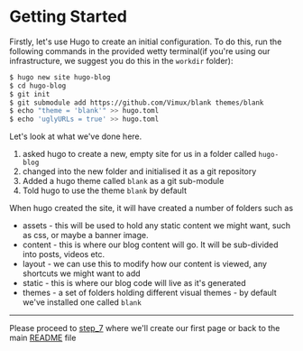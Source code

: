 # Getting Started
Firstly, let's use Hugo to create an initial configuration. To do this, run the following commands in the provided wetty
terminal(if you're using our infrastructure, we suggest you do this in the `workdir` folder):

```bash
$ hugo new site hugo-blog
$ cd hugo-blog
$ git init
$ git submodule add https://github.com/Vimux/blank themes/blank
$ echo "theme = 'blank'" >> hugo.toml
$ echo 'uglyURLs = true' >> hugo.toml
```

Let's look at what we've done here.
1. asked hugo to create a new, empty site for us in a folder called `hugo-blog`
1. changed into the new folder and initialised it as a git repository
1. Added a hugo theme called `blank` as a git sub-module
1. Told hugo to use the theme `blank` by default

When hugo created the site, it will have created a number of folders such as
* assets - this will be used to hold any static content we might want, such as css, or maybe a banner image.
* content - this is where our blog content will go. It will be sub-divided into posts, videos etc.
* layout - we can use this to modify how our content is viewed, any shortcuts we might want to add
* static - this is where our blog code will live as it's generated
* themes - a set of folders holding different visual themes - by default we've installed one called `blank`

---
Please proceed to [step_7](../step_7/README.md) where we'll create our first page or
back to the main [README](../../README.md) file


